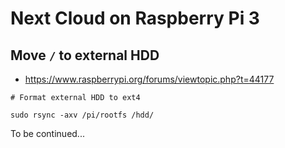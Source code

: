 # Next Cloud on Raspberry Pi 3

## Move `/` to external HDD
- https://www.raspberrypi.org/forums/viewtopic.php?t=44177

```
# Format external HDD to ext4

sudo rsync -axv /pi/rootfs /hdd/

```

To be continued...
